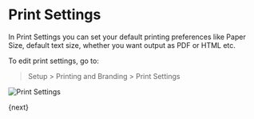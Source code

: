 # Print Settings

In Print Settings you can set your default printing preferences like Paper Size, default text size, whether you want output as PDF or HTML etc.

To edit print settings, go to:

> Setup > Printing and Branding > Print Settings

<img class="screenshot" alt="Print Settings" src="/assets/manual_erpnext_com/img/setup/print/print-settings.png">

{next}
